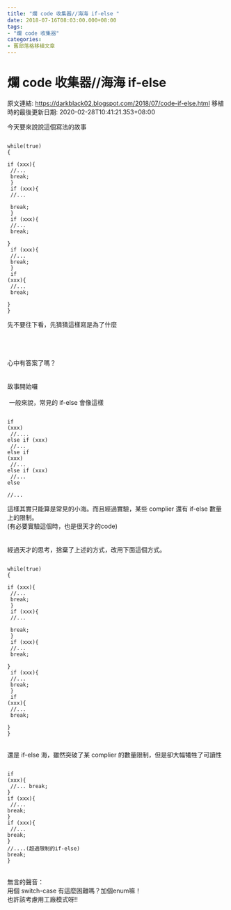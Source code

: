 ```yaml
---
title: "爛 code 收集器//海海 if-else "
date: 2018-07-16T08:03:00.000+08:00
tags: 
- "爛 code 收集器"
categories:
- 舊部落格移植文章
---
```


# 爛 code 收集器//海海 if-else 

原文連結: https://darkblack02.blogspot.com/2018/07/code-if-else.html
移植時的最後更新日期: 2020-02-28T10:41:21.353+08:00

今天要來說說這個寫法的故事  <br /><pre class="prettyprint"><code class="language-cpp"><br />while(true)<br />{<br />  if (xxx){<br />    //...    <br />    break;<br />  }<br />  if (xxx){<br />    //...    <br />    break;<br />  }<br />  if (xxx){<br />    //...    <br />    break;<br />  }<br />  if (xxx){<br />    //...    <br />    break;<br />  }<br />  if (xxx){<br />    //...    <br />    break;<br />  }<br />}<br /></code></pre>先不要往下看，先猜猜這樣寫是為了什麼<br /><br /><br /><br /><br />心中有答案了嗎？<br /><br /><br />故事開始囉<br /><br />&nbsp;一般來說，常見的 if-else 會像這樣 <br /><pre class="prettyprint"><code class="language-cpp"><br />if (xxx)<br />     //....<br />else if (xxx)<br />    //...<br />else if (xxx)<br />    //...<br />else if (xxx)<br />    //...<br />else<br />    //...<br /></code></pre>這樣其實只能算是常見的小海。而且經過實驗，某些 complier 還有 if-else 數量上的限制。<br />(有必要實驗這個時，也是很天才的code)&nbsp; <br /><br /><br />經過天才的思考，捨棄了上述的方式，改用下面這個方式。 <br /><pre class="prettyprint"><code class="language-cpp"><br />while(true)<br />{<br />  if (xxx){<br />    //...    <br />    break;<br />  }<br />  if (xxx){<br />    //...    <br />    break;<br />  }<br />  if (xxx){<br />    //...    <br />    break;<br />  }<br />  if (xxx){<br />    //...    <br />    break;<br />  }<br />  if (xxx){<br />    //...    <br />    break;<br />  }<br />}<br /></code></pre><br />還是 if-else 海，雖然突破了某 complier 的數量限制，但是卻大幅犧牲了可讀性  <br /><pre class="prettyprint"><code class="language-cpp"><br />if (xxx){<br />    //...    break;<br />}<br />if (xxx){<br />    //...    break;<br />}<br />if (xxx){<br />    //...    break;<br />}<br />//....(超過限制的if-else)<br />break;<br />}<br /></code></pre><br />無言的聲音：<br />用個 switch-case 有這麼困難嗎？加個enum嘛！<br />也許該考慮用工廠模式呀!!  
